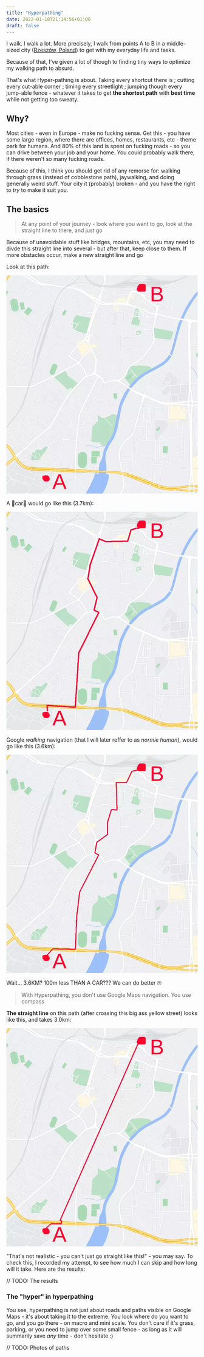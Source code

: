 ```yaml
---
title: "Hyperpathing"
date: 2022-01-18T21:14:56+01:00
draft: false
---
```


I walk. I walk a lot. More precisely, I walk from points A to B in a middle-sized city ([Rzeszów, Poland](https://goo.gl/maps/jyxNVVKLXvPdhRN16)) to get with my everyday life and tasks.

Because of that, I've given a lot of though to finding tiny ways to optimize my walking path to absurd. 

That's what Hyper-pathing is about. Taking every shortcut there is ; cutting every cut-able corner ; timing every streetlight ; jumping though every jump-able fence - whatever it takes to get **the shortest path** with **best time** while not getting too sweaty.

## Why?
Most cities - even in Europe - make no fucking sense. Get this - you have some large region, where there are offices, homes, restaurants, etc - theme park for humans. And 80% of this land is spent on fucking roads - so you can drive between your job and your home. You could probably walk there, if there weren't so many fucking roads.

Because of this, I think you should get rid of any remorse for: walking through grass (instead of cobblestone path), jaywalking, and doing generally weird stuff. Your city it (probably) broken - and you have the right to *try* to make it suit you.

## The basics
> At any point of your journey - look where you want to go, look at the straight line to there, and just go

Because of unavoidable stuff like bridges, mountains, etc, you may need to divde this straight line into several - but after that, keep close to them. If more obstacles occur, make a new straight line and go

Look at this path:

![](politechnika-to-pkp.webp)

A 🤮car🤮 would go like this (3.7km):

![](politechnika-to-pkp_car.webp)

Google *walking* navigation (that I will later reffer to as *normie human*), would go like this (3.6km):

![](politechnika-to-pkp_human-normie.webp)

Wait... 3.6KM? 100m less THAN A CAR??? We can do better 🙄

> With Hyperpathing, you don't use Google Maps navigation. You use compass

**The straight line** on this path (after crossing this big ass yellow street) looks like this, and takes 3.0km:

![](politechnika-to-pkp_line.webp)

"That's not realistic - you can't just go straight like this!" - you may say. To check this, I recorded my attempt, to see how much I can skip and how long will it take. Here are the results:

// TODO: The results

### The "hyper" in hyperpathing
You see, hyperpathing is not just about roads and paths visible on Google Maps - it's about taking it to the extreme. You look where do you want to go, and you go there - on macro and mini scale. You don't care if it's grass, parking, or you need to jump over some small fence - as long as it will summarily save *any* time - don't hesitate :)

// TODO: Photos of paths
